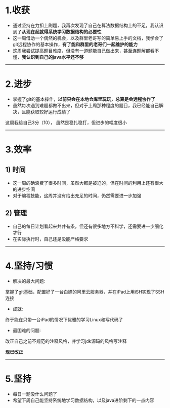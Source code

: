 # 1.收获

- 通过坚持在力扣上刷题，我再次发现了自己在算法数据结构上的不足，我认识到了**从现在起就得系统学习数据结构的必要性**
- 这一周借助一个偶然的机会，以及群里老哥写的简单易上手的文档，我学会了git远程协作的基本操作，**有了能和群里的老哥们一起维护的能力**
- 这周我尝试提高题目难度，但没有一道题能自己做出来，甚至连题解都看不懂，**我认识到自己的java水平还不够**

****





# 2.进步

- 掌握了git的基本操作，**以前只会在本地仓库里玩玩，总算是会远程协作了**
- 虽然每次遇到难题都做不出来，但对于上周那种程度的题目，我已经能自己解决，且能获取较好运行成绩了

这周我给自己3分（10）， 虽然是稳扎稳打，但进步的幅度很小

****











# 3.效率







## 1) 时间

- 这一周的确浪费了很多时间，虽然大都是被迫的，但在时间的利用上还有很大的进步空间
- 对于编程技能，这周并没有给出充足的时间，仍然需要进一步加强







## 2) 管理

- 自己的每日计划看起来井井有条，但还有很多地方不科学，还需要进一步细化才行
- 在实际执行时，自己还是没能严格要求

****













# 4.坚持/习惯



- 解决的最大问题:

掌握了git基础，配置好了一台白嫖的阿里云服务器，并在iPad上用iSH实现了SSH连接





- 成就:

终于能在只带一台iPad的情况下优雅的学习Linux和写代码了







- 最困难的问题:

改正自己之前不规范的注释风格，并学习jdk源码的风格写注释

**现已改正**

****









# 5.坚持

- 每日一题没什么问题了
- 希望下周自己能坚持系统地学习数据结构，以及java进阶剩下的一点内容



























